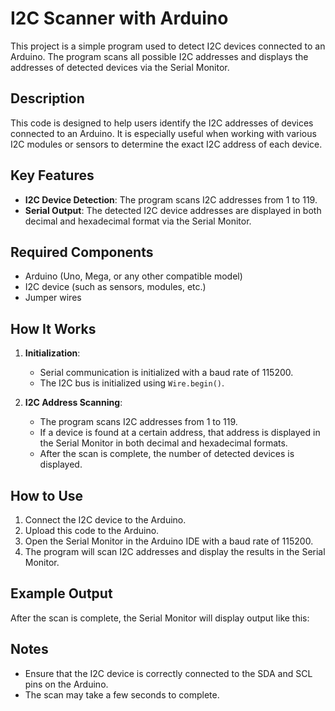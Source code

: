 # I2C Scanner with Arduino

This project is a simple program used to detect I2C devices connected to an Arduino. The program scans all possible I2C addresses and displays the addresses of detected devices via the Serial Monitor.

## Description

This code is designed to help users identify the I2C addresses of devices connected to an Arduino. It is especially useful when working with various I2C modules or sensors to determine the exact I2C address of each device.

## Key Features

- **I2C Device Detection**: The program scans I2C addresses from 1 to 119.
- **Serial Output**: The detected I2C device addresses are displayed in both decimal and hexadecimal format via the Serial Monitor.

## Required Components

- Arduino (Uno, Mega, or any other compatible model)
- I2C device (such as sensors, modules, etc.)
- Jumper wires

## How It Works

1. **Initialization**:

   - Serial communication is initialized with a baud rate of 115200.
   - The I2C bus is initialized using `Wire.begin()`.

2. **I2C Address Scanning**:
   - The program scans I2C addresses from 1 to 119.
   - If a device is found at a certain address, that address is displayed in the Serial Monitor in both decimal and hexadecimal formats.
   - After the scan is complete, the number of detected devices is displayed.

## How to Use

1. Connect the I2C device to the Arduino.
2. Upload this code to the Arduino.
3. Open the Serial Monitor in the Arduino IDE with a baud rate of 115200.
4. The program will scan I2C addresses and display the results in the Serial Monitor.

## Example Output

After the scan is complete, the Serial Monitor will display output like this:

## Notes

- Ensure that the I2C device is correctly connected to the SDA and SCL pins on the Arduino.
- The scan may take a few seconds to complete.
